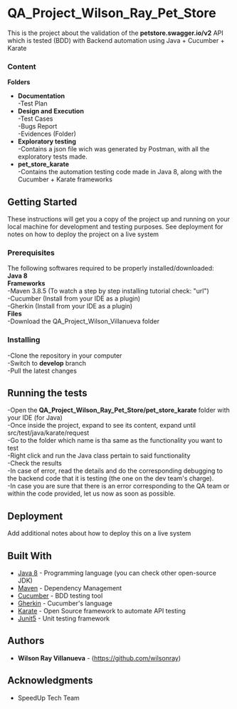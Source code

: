 # QA_Project_Wilson_Ray_Pet_Store

This is the project about the validation of the **petstore.swagger.io/v2** API which is tested (BDD) with Backend automation using Java + Cucumber + Karate

### Content

**Folders** <br />
* **Documentation** <br />
-Test Plan <br />
* **Design and Execution** <br />
-Test Cases <br />
-Bugs Report <br />
-Evidences (Folder) <br />
* **Exploratory testing** <br />
-Contains a json file wich was generated by Postman, with all the exploratory tests made. <br />
* **pet_store_karate** <br />
-Contains the automation testing code made in Java 8, along with the Cucumber + Karate frameworks <br />

## Getting Started

These instructions will get you a copy of the project up and running on your local machine for development and testing purposes. See deployment for notes on how to deploy the project on a live system

### Prerequisites

The following softwares required to be properly installed/downloaded: <br />
**Java 8** <br />
**Frameworks** <br />
-Maven 3.8.5 (To watch a step by step installing tutorial check: "url") <br />
-Cucumber (Install from your IDE as a plugin) <br />
-Gherkin (Install from your IDE as a plugin) <br />
**Files** <br />
-Download the QA_Project_Wilson_Villanueva folder <br />

### Installing

-Clone the repository in your computer <br />
-Switch to **develop** branch <br />
-Pull the latest changes <br />

## Running the tests

-Open the **QA_Project_Wilson_Ray_Pet_Store/pet_store_karate** folder with your IDE (for Java) <br />
-Once inside the project, expand to see its content, expand until src/test/java/karate/request <br />
-Go to the folder which name is tha same as the functionality you want to test <br />
-Right click and run the Java class pertain to said functionality <br />
-Check the results <br />
-In case of error, read the details and do the corresponding debugging to the backend code that it is testing (the one on the dev team's charge). <br />
-In case you are sure that there is an error corresponding to the QA team or within the code provided, let us now as soon as possible. <br />

## Deployment

Add additional notes about how to deploy this on a live system

## Built With

* [Java 8](https://adoptium.net/es/temurin/releases/?version=8) - Programming language (you can check other open-source JDK)
* [Maven](https://maven.apache.org/) - Dependency Management
* [Cucumber](https://cucumber.io/) - BDD testing tool
* [Gherkin](https://cucumber.io/docs/gherkin/) - Cucumber's language
* [Karate](https://github.com/karatelabs/karate) - Open Source framework to automate API testing
* [Junit5](https://junit.org/junit5/) - Unit testing framework

## Authors

* **Wilson Ray Villanueva** - (https://github.com/wilsonray)

## Acknowledgments

* SpeedUp Tech Team


